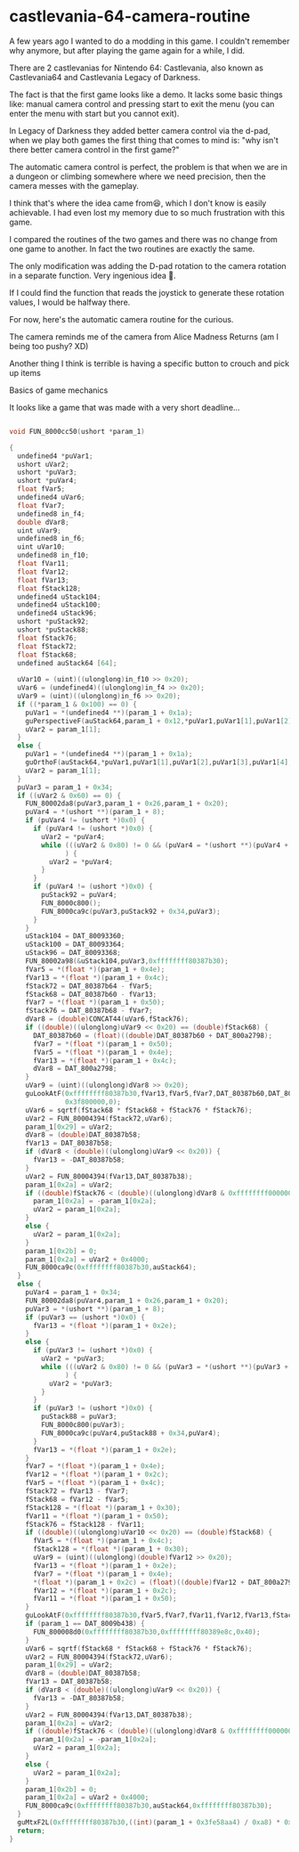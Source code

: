 # castlevania-64-camera-routine
A few years ago I wanted to do a modding in this game. I couldn't remember why anymore, but after playing the game again for a while, I did.

There are 2 castlevanias for Nintendo 64: Castlevania, also known as Castlevania64 and Castlevania Legacy of Darkness.

The fact is that the first game looks like a demo. It lacks some basic things like: manual camera control and pressing start to exit the menu (you can enter the menu with start but you cannot exit).

In Legacy of Darkness they added better camera control via the d-pad, when we play both games the first thing that comes to mind is: "why isn't there better camera control in the first game?"

The automatic camera control is perfect, the problem is that when we are in a dungeon or climbing somewhere where we need precision, then the camera messes with the gameplay.

I think that's where the idea came from😆, which I don't know is easily achievable. I had even lost my memory due to so much frustration with this game.

I compared the routines of the two games and there was no change from one game to another. In fact the two routines are exactly the same.

The only modification was adding the D-pad rotation to the camera rotation in a separate function. Very ingenious idea 🤔.

If I could find the function that reads the joystick to generate these rotation values, I would be halfway there.

For now, here's the automatic camera routine for the curious.

The camera reminds me of the camera from Alice Madness Returns (am I being too pushy? XD)

Another thing I think is terrible is having a specific button to crouch and pick up items

Basics of game mechanics

It looks like a game that was made with a very short deadline...



```C

void FUN_8000cc50(ushort *param_1)

{
  undefined4 *puVar1;
  ushort uVar2;
  ushort *puVar3;
  ushort *puVar4;
  float fVar5;
  undefined4 uVar6;
  float fVar7;
  undefined8 in_f4;
  double dVar8;
  uint uVar9;
  undefined8 in_f6;
  uint uVar10;
  undefined8 in_f10;
  float fVar11;
  float fVar12;
  float fVar13;
  float fStack128;
  undefined4 uStack104;
  undefined4 uStack100;
  undefined4 uStack96;
  ushort *puStack92;
  ushort *puStack88;
  float fStack76;
  float fStack72;
  float fStack68;
  undefined auStack64 [64];
  
  uVar10 = (uint)((ulonglong)in_f10 >> 0x20);
  uVar6 = (undefined4)((ulonglong)in_f4 >> 0x20);
  uVar9 = (uint)((ulonglong)in_f6 >> 0x20);
  if ((*param_1 & 0x100) == 0) {
    puVar1 = *(undefined4 **)(param_1 + 0x1a);
    guPerspectiveF(auStack64,param_1 + 0x12,*puVar1,puVar1[1],puVar1[2],puVar1[3],puVar1[4]);
    uVar2 = param_1[1];
  }
  else {
    puVar1 = *(undefined4 **)(param_1 + 0x1a);
    guOrthoF(auStack64,*puVar1,puVar1[1],puVar1[2],puVar1[3],puVar1[4],puVar1[5],puVar1[6]);
    uVar2 = param_1[1];
  }
  puVar3 = param_1 + 0x34;
  if ((uVar2 & 0x60) == 0) {
    FUN_80002da8(puVar3,param_1 + 0x26,param_1 + 0x20);
    puVar4 = *(ushort **)(param_1 + 8);
    if (puVar4 != (ushort *)0x0) {
      if (puVar4 != (ushort *)0x0) {
        uVar2 = *puVar4;
        while (((uVar2 & 0x80) != 0 && (puVar4 = *(ushort **)(puVar4 + 8), puVar4 != (ushort *)0x0))
              ) {
          uVar2 = *puVar4;
        }
      }
      if (puVar4 != (ushort *)0x0) {
        puStack92 = puVar4;
        FUN_8000c800();
        FUN_8000ca9c(puVar3,puStack92 + 0x34,puVar3);
      }
    }
    uStack104 = DAT_80093360;
    uStack100 = DAT_80093364;
    uStack96 = DAT_80093368;
    FUN_80002a98(&uStack104,puVar3,0xffffffff80387b30);
    fVar5 = *(float *)(param_1 + 0x4e);
    fVar13 = *(float *)(param_1 + 0x4c);
    fStack72 = DAT_80387b64 - fVar5;
    fStack68 = DAT_80387b60 - fVar13;
    fVar7 = *(float *)(param_1 + 0x50);
    fStack76 = DAT_80387b68 - fVar7;
    dVar8 = (double)CONCAT44(uVar6,fStack76);
    if ((double)((ulonglong)uVar9 << 0x20) == (double)fStack68) {
      DAT_80387b60 = (float)((double)DAT_80387b60 + DAT_800a2798);
      fVar7 = *(float *)(param_1 + 0x50);
      fVar5 = *(float *)(param_1 + 0x4e);
      fVar13 = *(float *)(param_1 + 0x4c);
      dVar8 = DAT_800a2798;
    }
    uVar9 = (uint)((ulonglong)dVar8 >> 0x20);
    guLookAtF(0xffffffff80387b30,fVar13,fVar5,fVar7,DAT_80387b60,DAT_80387b64,DAT_80387b68,0,
              0x3f800000,0);
    uVar6 = sqrtf(fStack68 * fStack68 + fStack76 * fStack76);
    uVar2 = FUN_80004394(fStack72,uVar6);
    param_1[0x29] = uVar2;
    dVar8 = (double)DAT_80387b58;
    fVar13 = DAT_80387b58;
    if (dVar8 < (double)((ulonglong)uVar9 << 0x20)) {
      fVar13 = -DAT_80387b58;
    }
    uVar2 = FUN_80004394(fVar13,DAT_80387b38);
    param_1[0x2a] = uVar2;
    if ((double)fStack76 < (double)((ulonglong)dVar8 & 0xffffffff00000000)) {
      param_1[0x2a] = -param_1[0x2a];
      uVar2 = param_1[0x2a];
    }
    else {
      uVar2 = param_1[0x2a];
    }
    param_1[0x2b] = 0;
    param_1[0x2a] = uVar2 + 0x4000;
    FUN_8000ca9c(0xffffffff80387b30,auStack64);
  }
  else {
    puVar4 = param_1 + 0x34;
    FUN_80002da8(puVar4,param_1 + 0x26,param_1 + 0x20);
    puVar3 = *(ushort **)(param_1 + 8);
    if (puVar3 == (ushort *)0x0) {
      fVar13 = *(float *)(param_1 + 0x2e);
    }
    else {
      if (puVar3 != (ushort *)0x0) {
        uVar2 = *puVar3;
        while (((uVar2 & 0x80) != 0 && (puVar3 = *(ushort **)(puVar3 + 8), puVar3 != (ushort *)0x0))
              ) {
          uVar2 = *puVar3;
        }
      }
      if (puVar3 != (ushort *)0x0) {
        puStack88 = puVar3;
        FUN_8000c800(puVar3);
        FUN_8000ca9c(puVar4,puStack88 + 0x34,puVar4);
      }
      fVar13 = *(float *)(param_1 + 0x2e);
    }
    fVar7 = *(float *)(param_1 + 0x4e);
    fVar12 = *(float *)(param_1 + 0x2c);
    fVar5 = *(float *)(param_1 + 0x4c);
    fStack72 = fVar13 - fVar7;
    fStack68 = fVar12 - fVar5;
    fStack128 = *(float *)(param_1 + 0x30);
    fVar11 = *(float *)(param_1 + 0x50);
    fStack76 = fStack128 - fVar11;
    if ((double)((ulonglong)uVar10 << 0x20) == (double)fStack68) {
      fVar5 = *(float *)(param_1 + 0x4c);
      fStack128 = *(float *)(param_1 + 0x30);
      uVar9 = (uint)((ulonglong)(double)fVar12 >> 0x20);
      fVar13 = *(float *)(param_1 + 0x2e);
      fVar7 = *(float *)(param_1 + 0x4e);
      *(float *)(param_1 + 0x2c) = (float)((double)fVar12 + DAT_800a2790);
      fVar12 = *(float *)(param_1 + 0x2c);
      fVar11 = *(float *)(param_1 + 0x50);
    }
    guLookAtF(0xffffffff80387b30,fVar5,fVar7,fVar11,fVar12,fVar13,fStack128,0,0x3f800000,0);
    if (param_1 == DAT_8009b438) {
      FUN_800008d0(0xffffffff80387b30,0xffffffff80389e8c,0x40);
    }
    uVar6 = sqrtf(fStack68 * fStack68 + fStack76 * fStack76);
    uVar2 = FUN_80004394(fStack72,uVar6);
    param_1[0x29] = uVar2;
    dVar8 = (double)DAT_80387b58;
    fVar13 = DAT_80387b58;
    if (dVar8 < (double)((ulonglong)uVar9 << 0x20)) {
      fVar13 = -DAT_80387b58;
    }
    uVar2 = FUN_80004394(fVar13,DAT_80387b38);
    param_1[0x2a] = uVar2;
    if ((double)fStack76 < (double)((ulonglong)dVar8 & 0xffffffff00000000)) {
      param_1[0x2a] = -param_1[0x2a];
      uVar2 = param_1[0x2a];
    }
    else {
      uVar2 = param_1[0x2a];
    }
    param_1[0x2b] = 0;
    param_1[0x2a] = uVar2 + 0x4000;
    FUN_8000ca9c(0xffffffff80387b30,auStack64,0xffffffff80387b30);
  }
  guMtxF2L(0xffffffff80387b30,((int)(param_1 + 0x3fe58aa4) / 0xa8) * 0x40 + DAT_80387ae8);
  return;
}
```
